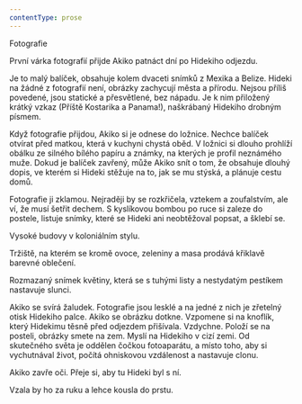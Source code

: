 ```yaml
---
contentType: prose
---
```


<section>

Fotografie

První várka fotografií přijde Akiko patnáct dní po Hidekiho odjezdu.

Je to malý balíček, obsahuje kolem dvaceti snímků z Mexika a Belize. Hideki na žádné z fotografií není, obrázky zachycují města a přírodu. Nejsou příliš povedené, jsou statické a přesvětlené, bez nápadu. Je k nim přiložený krátký vzkaz (Příště Kostarika a Panama!), naškrábaný Hidekiho drobným písmem.

Když fotografie přijdou, Akiko si je odnese do ložnice. Nechce balíček otvírat před matkou, která v kuchyni chystá oběd. V ložnici si dlouho prohlíží obálku ze silného bílého papíru a známky, na kterých je profil neznámého muže. Dokud je balíček zavřený, může Akiko snít o tom, že obsahuje dlouhý dopis, ve kterém si Hideki stěžuje na to, jak se mu stýská, a plánuje cestu domů.

Fotografie ji zklamou. Nejraději by se rozkřičela, vztekem a zoufalstvím, ale ví, že musí šetřit dechem. S kyslíkovou bombou po ruce si zaleze do postele, listuje snímky, které se Hideki ani neobtěžoval popsat, a šklebí se.

Vysoké budovy v koloniálním stylu.

Tržiště, na kterém se kromě ovoce, zeleniny a masa prodává křiklavě barevné oblečení.

Rozmazaný snímek květiny, která se s tuhými listy a nestydatým pestíkem nastavuje slunci.

Akiko se svírá žaludek. Fotografie jsou lesklé a na jedné z nich je zřetelný otisk Hidekiho palce. Akiko se obrázku dotkne. Vzpomene si na knoflík, který Hidekimu těsně před odjezdem přišívala. Vzdychne. Položí se na posteli, obrázky smete na zem. Myslí na Hidekiho v cizí zemi. Od skutečného světa je oddělen čočkou fotoaparátu, a místo toho, aby si vychutnával život, počítá ohniskovou vzdálenost a nastavuje clonu.

Akiko zavře oči. Přeje si, aby tu Hideki byl s ní.

Vzala by ho za ruku a lehce kousla do prstu.

</section>
